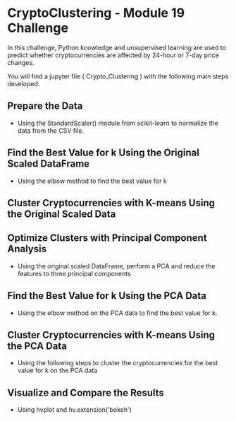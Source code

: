# CryptoClustering - Module 19 Challenge

In this challenge, Python knowledge and unsupervised learning are used to predict whether cryptocurrencies are affected by 24-hour or 7-day price changes.


You will find a jupyter file ( Crypto_Clustering ) with the following main steps developed:
## Prepare the Data
*  Using the StandardScaler() module from scikit-learn to normalize the data from the CSV file.
## Find the Best Value for k Using the Original Scaled DataFrame
* Using the elbow method to find the best value for k 
## Cluster Cryptocurrencies with K-means Using the Original Scaled Data
## Optimize Clusters with Principal Component Analysis
*  Using the original scaled DataFrame, perform a PCA and reduce the features to three principal components
## Find the Best Value for k Using the PCA Data
*  Using  the elbow method on the PCA data to find the best value for k.
## Cluster Cryptocurrencies with K-means Using the PCA Data
*  Using the following steps to cluster the cryptocurrencies for the best value for k on the PCA data
## Visualize and Compare the Results
* Using hvplot and hv.extension('bokeh')
